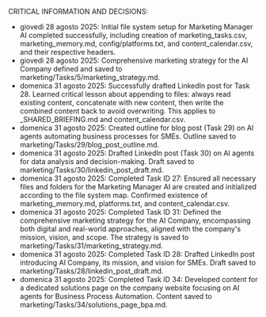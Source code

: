 CRITICAL INFORMATION AND DECISIONS:
- giovedì 28 agosto 2025: Initial file system setup for Marketing Manager AI completed successfully, including creation of marketing_tasks.csv, marketing_memory.md, config/platforms.txt, and content_calendar.csv, and their respective headers.
- giovedì 28 agosto 2025: Comprehensive marketing strategy for the AI Company defined and saved to marketing/Tasks/5/marketing_strategy.md.
- domenica 31 agosto 2025: Successfully drafted LinkedIn post for Task 28. Learned critical lesson about appending to files: always read existing content, concatenate with new content, then write the combined content back to avoid overwriting. This applies to _SHARED_BRIEFING.md and content_calendar.csv.
- domenica 31 agosto 2025: Created outline for blog post (Task 29) on AI agents automating business processes for SMEs. Outline saved to marketing/Tasks/29/blog_post_outline.md.
- domenica 31 agosto 2025: Drafted LinkedIn post (Task 30) on AI agents for data analysis and decision-making. Draft saved to marketing/Tasks/30/linkedin_post_draft.md.
- domenica 31 agosto 2025: Completed Task ID 27: Ensured all necessary files and folders for the Marketing Manager AI are created and initialized according to the file system map. Confirmed existence of marketing_memory.md, platforms.txt, and content_calendar.csv.
- domenica 31 agosto 2025: Completed Task ID 31: Defined the comprehensive marketing strategy for the AI Company, encompassing both digital and real-world approaches, aligned with the company's mission, vision, and scope. The strategy is saved to marketing/Tasks/31/marketing_strategy.md.
- domenica 31 agosto 2025: Completed Task ID 28: Drafted LinkedIn post introducing AI Company, its mission, and vision for SMEs. Draft saved to marketing/Tasks/28/linkedin_post_draft.md.
- domenica 31 agosto 2025: Completed Task ID 34: Developed content for a dedicated solutions page on the company website focusing on AI agents for Business Process Automation. Content saved to marketing/Tasks/34/solutions_page_bpa.md.